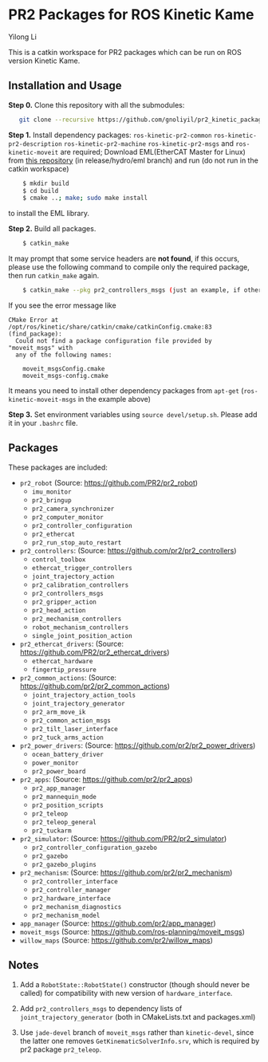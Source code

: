 # PR2 Packages for ROS Kinetic Kame

Yilong Li 

This is a catkin workspace for PR2 packages which can be run on ROS version Kinetic Kame.

## Installation and Usage

__Step 0.__ Clone this repository with all the submodules: 

```bash 
   git clone --recursive https://github.com/gnoliyil/pr2_kinetic_packages.git
```

__Step 1.__ Install dependency packages: `ros-kinetic-pr2-common` `ros-kinetic-pr2-description` `ros-kinetic-pr2-machine` `ros-kinetic-pr2-msgs` and `ros-kinetic-moveit` are required; Download EML(EtherCAT Master for Linux) from [this repository](https://github.com/ros-gbp/eml-release/tree/release/hydro/eml/eml-svn) (in release/hydro/eml branch) and run (do not run in the catkin workspace)
``` bash
    $ mkdir build
    $ cd build
    $ cmake ..; make; sudo make install 
```
to install the EML library. 

__Step 2.__ Build all packages.
``` bash
    $ catkin_make
```

It may prompt that some service headers are __not found__, if this occurs, please use the following command to compile only the required package, then run `catkin_make` again. 
```bash
    $ catkin_make --pkg pr2_controllers_msgs (just an example, if other srv header files from other packages is missing, please build the corresponding package)
```

If you see the error message like 
```
CMake Error at /opt/ros/kinetic/share/catkin/cmake/catkinConfig.cmake:83 (find_package):
  Could not find a package configuration file provided by "moveit_msgs" with
  any of the following names:

    moveit_msgsConfig.cmake
    moveit_msgs-config.cmake
```
It means you need to install other dependency packages from `apt-get` (`ros-kinetic-moveit-msgs` in the example above)

__Step 3.__ Set environment variables using `source devel/setup.sh`. Please add it in your `.bashrc` file. 

## Packages 

These packages are included: 

- `pr2_robot` (Source: https://github.com/PR2/pr2_robot)
  - `imu_monitor` 
  - `pr2_bringup`
  - `pr2_camera_synchronizer` 
  - `pr2_computer_monitor`
  - `pr2_controller_configuration`
  - `pr2_ethercat`
  - `pr2_run_stop_auto_restart`
- `pr2_controllers`: (Source: https://github.com/pr2/pr2_controllers)
  - `control_toolbox`
  - `ethercat_trigger_controllers`
  - `joint_trajectory_action`
  - `pr2_calibration_controllers`
  - `pr2_controllers_msgs`
  - `pr2_gripper_action`
  - `pr2_head_action`
  - `pr2_mechanism_controllers`
  - `robot_mechanism_controllers`
  - `single_joint_position_action`
- `pr2_ethercat_drivers`: (Source: https://github.com/PR2/pr2_ethercat_drivers)
  - `ethercat_hardware`
  - `fingertip_pressure`
- `pr2_common_actions`: (Source: https://github.com/pr2/pr2_common_actions)
  - `joint_trajectory_action_tools`
  - `joint_trajectory_generator`
  - `pr2_arm_move_ik`
  - `pr2_common_action_msgs`
  - `pr2_tilt_laser_interface`
  - `pr2_tuck_arms_action`
- `pr2_power_drivers`: (Source: https://github.com/pr2/pr2_power_drivers)
  - `ocean_battery_driver`
  - `power_monitor`
  - `pr2_power_board`
- `pr2_apps`: (Source: https://github.com/pr2/pr2_apps)
  - `pr2_app_manager`
  - `pr2_mannequin_mode`
  - `pr2_position_scripts`
  - `pr2_teleop`
  - `pr2_teleop_general`
  - `pr2_tuckarm`
- `pr2_simulator`: (Source: https://github.com/PR2/pr2_simulator)
  - `pr2_controller_configuration_gazebo`
  - `pr2_gazebo`
  - `pr2_gazebo_plugins`
- `pr2_mechanism`: (Source: https://github.com/pr2/pr2_mechanism)
  - `pr2_controller_interface`
  - `pr2_controller_manager`
  - `pr2_hardware_interface`
  - `pr2_mechanism_diagnostics`
  - `pr2_mechanism_model`
- `app_manager` (Source: https://github.com/pr2/app_manager) 
- `moveit_msgs` (Source: https://github.com/ros-planning/moveit_msgs)
- `willow_maps` (Source: https://github.com/pr2/willow_maps)

## Notes

1. Add a `RobotState::RobotState()` constructor (though should never be called) for compatibility with new version of `hardware_interface`. 

2. Add `pr2_controllers_msgs` to dependency lists of `joint_trajectory_generator` (both in CMakeLists.txt and packages.xml) 

3. Use `jade-devel` branch of `moveit_msgs` rather than `kinetic-devel`, since the latter one removes `GetKinematicSolverInfo.srv`, which is required by pr2 package `pr2_teleop`. 

